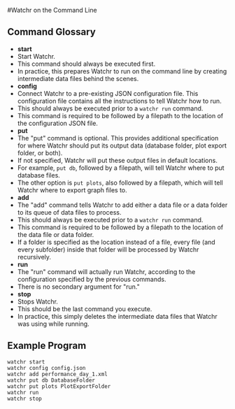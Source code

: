 #Watchr on the Command Line

## Command Glossary

 * **start**
  * Start Watchr.
  * This command should always be executed first.
  * In practice, this prepares Watchr to run on the command line by creating intermediate data files behind the scenes. 
 * **config**
  * Connect Watchr to a pre-existing JSON configuration file. This configuration file  contains all the instructions to tell Watchr how to run.
  * This should always be executed prior to a `watchr run` command.
  * This command is required to be followed by a filepath to the location of the configuration JSON file.
 * **put**
  * The "put" command is optional. This provides additional specification for where Watchr should put its output data (database folder, plot export folder, or both).
  * If not specified, Watchr will put these output files in default locations.
  * For example, `put db`, followed by a filepath, will tell Watchr where to put database files.
  * The other option is `put plots`, also followed by a filepath, which will tell Watchr where to export graph files to.
 * **add**
  * The "add" command tells Watchr to add either a data file or a data folder to its queue of data files to process.
  * This should always be executed prior to a `watchr run` command.
  * This command is required to be followed by a filepath to the location of the data file or data folder.
  * If a folder is specified as the location instead of a file, every file (and every subfolder) inside that folder will be processed by Watchr recursively. 
 * **run**
  * The "run" command will actually run Watchr, according to the configuration specified by the previous commands.
  * There is no secondary argument for "run." 
 * **stop**
  * Stops Watchr.
  * This should be the last command you execute.
  * In practice, this simply deletes the intermediate data files that Watchr was using while running. 

## Example Program

	watchr start 
    watchr config config.json
    watchr add performance_day_1.xml
    watchr put db DatabaseFolder
    watchr put plots PlotExportFolder
    watchr run
    watchr stop